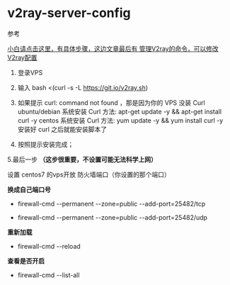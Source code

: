 # v2ray-server-config


参考

[小白请点击这里，有具体步骤，这边文章最后有 管理V2ray的命令，可以修改V2ray配置](https://github.com/233boy/v2ray/wiki/V2Ray%E6%90%AD%E5%BB%BA%E8%AF%A6%E7%BB%86%E5%9B%BE%E6%96%87%E6%95%99%E7%A8%8B)
1. 登录VPS

2. 输入  bash <(curl -s -L https://git.io/v2ray.sh)

3. 如果提示 curl: command not found ，那是因为你的 VPS 没装 Curl
    ubuntu/debian 系统安装 Curl 方法: apt-get update -y && apt-get install curl -y
    centos 系统安装 Curl 方法: yum update -y && yum install curl -y
    安装好 curl 之后就能安装脚本了

4. 按照提示安装完成；

5.最后一步   **（这步很重要，不设置可能无法科学上网）**
 
  设置 centos7 的vps开放 防火墙端口（你设置的那个端口）
  
**换成自己端口号**

* firewall-cmd --permanent --zone=public --add-port=25482/tcp


* firewall-cmd --permanent --zone=public --add-port=25482/udp

**重新加载**
* firewall-cmd --reload

**查看是否开启**

* firewall-cmd --list-all

   
